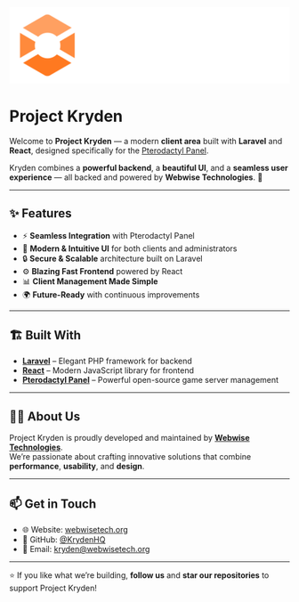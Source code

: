 <p align="center">
  <img src="assets/kryden-banner-primary-light-trans.png" alt="Project Kryden" width="600">
</p>

# Project Kryden

Welcome to **Project Kryden** — a modern **client area** built with **Laravel** and **React**, designed specifically for the [Pterodactyl Panel](https://pterodactyl.io/).  

Kryden combines a **powerful backend**, a **beautiful UI**, and a **seamless user experience** — all backed and powered by **Webwise Technologies**. 🚀  

---

## ✨ Features

- ⚡ **Seamless Integration** with Pterodactyl Panel  
- 🎨 **Modern & Intuitive UI** for both clients and administrators  
- 🔒 **Secure & Scalable** architecture built on Laravel  
- ⚙️ **Blazing Fast Frontend** powered by React  
- 📊 **Client Management Made Simple**  
- 🌍 **Future-Ready** with continuous improvements  

---

## 🏗️ Built With

- **[Laravel](https://laravel.com/)** – Elegant PHP framework for backend  
- **[React](https://react.dev/)** – Modern JavaScript library for frontend  
- **[Pterodactyl Panel](https://pterodactyl.io/)** – Powerful open-source game server management  

---

## 👨‍💻 About Us

Project Kryden is proudly developed and maintained by **[Webwise Technologies](https://webwisetech.org)**.  
We’re passionate about crafting innovative solutions that combine **performance**, **usability**, and **design**.  

---

## 📫 Get in Touch

- 🌐 Website: [webwisetech.org](https://webwisetech.org)  
- 🐙 GitHub: [@KrydenHQ](https://github.com/krydenhq)  
- 📧 Email: kryden@webwisetech.org
  

---

⭐ If you like what we’re building, **follow us** and **star our repositories** to support Project Kryden!
